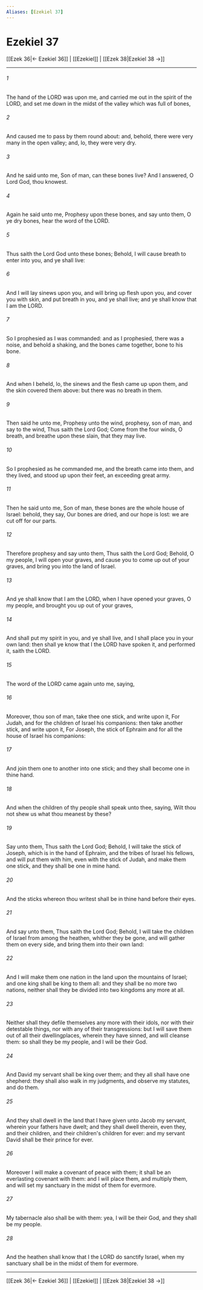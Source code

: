 ```yaml
---
Aliases: [Ezekiel 37]
---
```

# Ezekiel 37

[[Ezek 36|← Ezekiel 36]] | [[Ezekiel]] | [[Ezek 38|Ezekiel 38 →]]
***



###### 1 
The hand of the LORD was upon me, and carried me out in the spirit of the LORD, and set me down in the midst of the valley which was full of bones, 

###### 2 
And caused me to pass by them round about: and, behold, there were very many in the open valley; and, lo, they were very dry. 

###### 3 
And he said unto me, Son of man, can these bones live? And I answered, O Lord God, thou knowest. 

###### 4 
Again he said unto me, Prophesy upon these bones, and say unto them, O ye dry bones, hear the word of the LORD. 

###### 5 
Thus saith the Lord God unto these bones; Behold, I will cause breath to enter into you, and ye shall live: 

###### 6 
And I will lay sinews upon you, and will bring up flesh upon you, and cover you with skin, and put breath in you, and ye shall live; and ye shall know that I am the LORD. 

###### 7 
So I prophesied as I was commanded: and as I prophesied, there was a noise, and behold a shaking, and the bones came together, bone to his bone. 

###### 8 
And when I beheld, lo, the sinews and the flesh came up upon them, and the skin covered them above: but there was no breath in them. 

###### 9 
Then said he unto me, Prophesy unto the wind, prophesy, son of man, and say to the wind, Thus saith the Lord God; Come from the four winds, O breath, and breathe upon these slain, that they may live. 

###### 10 
So I prophesied as he commanded me, and the breath came into them, and they lived, and stood up upon their feet, an exceeding great army. 

###### 11 
Then he said unto me, Son of man, these bones are the whole house of Israel: behold, they say, Our bones are dried, and our hope is lost: we are cut off for our parts. 

###### 12 
Therefore prophesy and say unto them, Thus saith the Lord God; Behold, O my people, I will open your graves, and cause you to come up out of your graves, and bring you into the land of Israel. 

###### 13 
And ye shall know that I am the LORD, when I have opened your graves, O my people, and brought you up out of your graves, 

###### 14 
And shall put my spirit in you, and ye shall live, and I shall place you in your own land: then shall ye know that I the LORD have spoken it, and performed it, saith the LORD. 

###### 15 
The word of the LORD came again unto me, saying, 

###### 16 
Moreover, thou son of man, take thee one stick, and write upon it, For Judah, and for the children of Israel his companions: then take another stick, and write upon it, For Joseph, the stick of Ephraim and for all the house of Israel his companions: 

###### 17 
And join them one to another into one stick; and they shall become one in thine hand. 

###### 18 
And when the children of thy people shall speak unto thee, saying, Wilt thou not shew us what thou meanest by these? 

###### 19 
Say unto them, Thus saith the Lord God; Behold, I will take the stick of Joseph, which is in the hand of Ephraim, and the tribes of Israel his fellows, and will put them with him, even with the stick of Judah, and make them one stick, and they shall be one in mine hand. 

###### 20 
And the sticks whereon thou writest shall be in thine hand before their eyes. 

###### 21 
And say unto them, Thus saith the Lord God; Behold, I will take the children of Israel from among the heathen, whither they be gone, and will gather them on every side, and bring them into their own land: 

###### 22 
And I will make them one nation in the land upon the mountains of Israel; and one king shall be king to them all: and they shall be no more two nations, neither shall they be divided into two kingdoms any more at all. 

###### 23 
Neither shall they defile themselves any more with their idols, nor with their detestable things, nor with any of their transgressions: but I will save them out of all their dwellingplaces, wherein they have sinned, and will cleanse them: so shall they be my people, and I will be their God. 

###### 24 
And David my servant shall be king over them; and they all shall have one shepherd: they shall also walk in my judgments, and observe my statutes, and do them. 

###### 25 
And they shall dwell in the land that I have given unto Jacob my servant, wherein your fathers have dwelt; and they shall dwell therein, even they, and their children, and their children's children for ever: and my servant David shall be their prince for ever. 

###### 26 
Moreover I will make a covenant of peace with them; it shall be an everlasting covenant with them: and I will place them, and multiply them, and will set my sanctuary in the midst of them for evermore. 

###### 27 
My tabernacle also shall be with them: yea, I will be their God, and they shall be my people. 

###### 28 
And the heathen shall know that I the LORD do sanctify Israel, when my sanctuary shall be in the midst of them for evermore.

***
[[Ezek 36|← Ezekiel 36]] | [[Ezekiel]] | [[Ezek 38|Ezekiel 38 →]]
